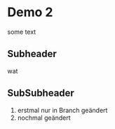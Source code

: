 # Demo 2

some text

## Subheader

wat

## SubSubheader
1. erstmal nur in Branch geändert
2. nochmal geändert
